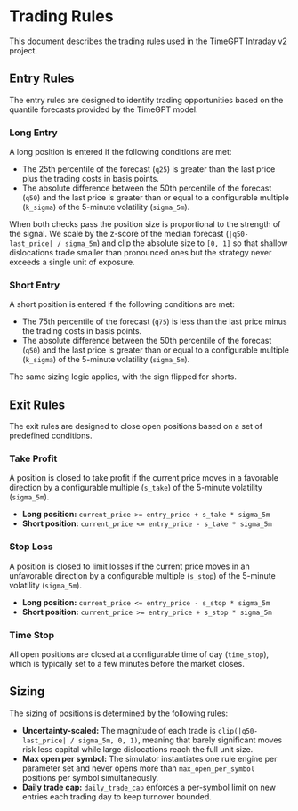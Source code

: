 # Trading Rules

This document describes the trading rules used in the TimeGPT Intraday v2 project.

## Entry Rules

The entry rules are designed to identify trading opportunities based on the quantile forecasts provided by the TimeGPT model.

### Long Entry

A long position is entered if the following conditions are met:

*   The 25th percentile of the forecast (`q25`) is greater than the last price plus the trading costs in basis points.
*   The absolute difference between the 50th percentile of the forecast (`q50`) and the last price is greater than or equal to a configurable multiple (`k_sigma`) of the 5-minute volatility (`sigma_5m`).

When both checks pass the position size is proportional to the strength of the signal. We scale by
the z-score of the median forecast (`|q50-last_price| / sigma_5m`) and clip the absolute size to
`[0, 1]` so that shallow dislocations trade smaller than pronounced ones but the strategy never
exceeds a single unit of exposure.

### Short Entry

A short position is entered if the following conditions are met:

*   The 75th percentile of the forecast (`q75`) is less than the last price minus the trading costs in basis points.
*   The absolute difference between the 50th percentile of the forecast (`q50`) and the last price is greater than or equal to a configurable multiple (`k_sigma`) of the 5-minute volatility (`sigma_5m`).

The same sizing logic applies, with the sign flipped for shorts.

## Exit Rules

The exit rules are designed to close open positions based on a set of predefined conditions.

### Take Profit

A position is closed to take profit if the current price moves in a favorable direction by a configurable multiple (`s_take`) of the 5-minute volatility (`sigma_5m`).

*   **Long position:** `current_price >= entry_price + s_take * sigma_5m`
*   **Short position:** `current_price <= entry_price - s_take * sigma_5m`

### Stop Loss

A position is closed to limit losses if the current price moves in an unfavorable direction by a configurable multiple (`s_stop`) of the 5-minute volatility (`sigma_5m`).

*   **Long position:** `current_price <= entry_price - s_stop * sigma_5m`
*   **Short position:** `current_price >= entry_price + s_stop * sigma_5m`

### Time Stop

All open positions are closed at a configurable time of day (`time_stop`), which is typically set to a few minutes before the market closes.

## Sizing

The sizing of positions is determined by the following rules:

*   **Uncertainty-scaled:** The magnitude of each trade is `clip(|q50-last_price| / sigma_5m, 0, 1)`,
    meaning that barely significant moves risk less capital while large dislocations reach the full
    unit size.
*   **Max open per symbol:** The simulator instantiates one rule engine per parameter set and never
    opens more than `max_open_per_symbol` positions per symbol simultaneously.
*   **Daily trade cap:** `daily_trade_cap` enforces a per-symbol limit on new entries each trading
    day to keep turnover bounded.
